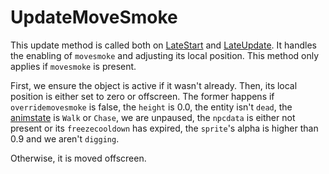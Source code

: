 # UpdateMoveSmoke

This update method is called both on [LateStart](../Notable%20methods/LateStart.md) and [LateUpdate](Unity%20events/LateUpdate.md). It handles the enabling of `movesmoke` and adjusting its local position. This method only applies if `movesmoke` is present.

First, we ensure the object is active if it wasn't already. Then, its local position is either set to zero or offscreen. The former happens if `overridemovesmoke` is false, the `height` is 0.0, the entity isn't `dead`, the [animstate](../Animations/animstate.md) is `Walk` or `Chase`, we are unpaused, the `npcdata` is either not present or its `freezecooldown` has expired, the `sprite`'s alpha is higher than 0.9 and we aren't `digging`.

Otherwise, it is moved offscreen.
